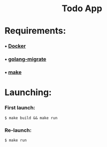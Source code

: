 <h1 align="center">Todo App</h1>

<h1>Requirements:</h1>

### • <a href="https://www.docker.com/products/docker-desktop/" target="_blank">Docker</a>
### • <a href="https://github.com/golang-migrate/migrate/tree/master/cmd/migrate#installation" target="_blank">golang-migrate</a>
### • <a href="https://www.gnu.org/software/make/#download" target="_blank">make</a>

<h1>Launching:</h1>

### First launch:

```
$ make build && make run
```

### Re-launch:

```
$ make run
```
